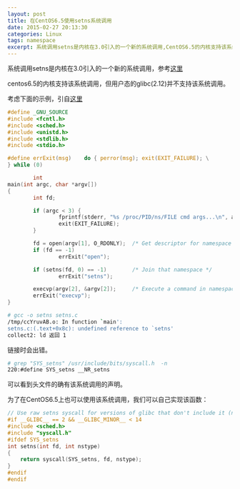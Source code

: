 ```yaml
---
layout: post
title: 在CentOS6.5使用setns系统调用
date: 2015-02-27 20:13:30
categories: Linux
tags: namespace
excerpt: 系统调用setns是内核在3.0引入的一个新的系统调用,CentOS6.5的内核支持该系统调用，但用户态的glibc(2.12)并不支持该系统调用。
---
```


系统调用setns是内核在3.0引入的一个新的系统调用，参考[这里](http://kernelnewbies.org/Linux_3.0#head-69fb31d5d1d284f3a95e56d0ec43a2b23c30c4f3)

centos6.5的内核支持该系统调用，但用户态的glibc(2.12)并不支持该系统调用。

考虑下面的示例，引自[这里](http://man7.org/linux/man-pages/man2/setns.2.html)

```c
#define _GNU_SOURCE
#include <fcntl.h>
#include <sched.h>
#include <unistd.h>
#include <stdlib.h>
#include <stdio.h>

#define errExit(msg)    do { perror(msg); exit(EXIT_FAILURE); \
} while (0)

        int
main(int argc, char *argv[])
{
        int fd;

        if (argc < 3) {
                fprintf(stderr, "%s /proc/PID/ns/FILE cmd args...\n", argv[0]);
                exit(EXIT_FAILURE);
        }

        fd = open(argv[1], O_RDONLY);  /* Get descriptor for namespace */
        if (fd == -1)
                errExit("open");

        if (setns(fd, 0) == -1)        /* Join that namespace */
                errExit("setns");

        execvp(argv[2], &argv[2]);     /* Execute a command in namespace */
        errExit("execvp");
}
```

```sh
# gcc -o setns setns.c 
/tmp/ccYruvAB.o: In function `main':
setns.c:(.text+0x8c): undefined reference to `setns'
collect2: ld 返回 1
```

链接时会出错。

```sh
# grep "SYS_setns" /usr/include/bits/syscall.h  -n
220:#define SYS_setns __NR_setns
```

可以看到头文件的确有该系统调用的声明。

为了在CentOS6.5上也可以使用该系统调用，我们可以自己实现该函数：

```c
// Use raw setns syscall for versions of glibc that don't include it (namely glibc-2.12)
#if __GLIBC__ == 2 && __GLIBC_MINOR__ < 14
#include <sched.h>
#include "syscall.h"
#ifdef SYS_setns
int setns(int fd, int nstype)
{
	return syscall(SYS_setns, fd, nstype);
}
#endif
#endif
```
